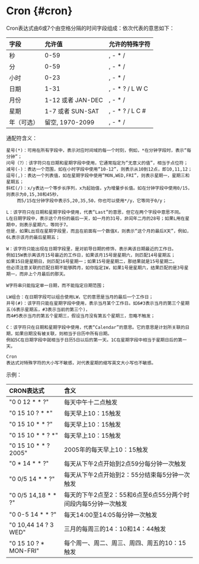 # Cron {#cron}

Cron表达式由6或7个由空格分隔的时间字段组成：依次代表的意思如下：

| 字段 | 允许值 | 允许的特殊字符 |
| :--- | :--- | :--- |
| 秒 | 0-59 | , - \* / |
| 分 | 0-59 | , - \* / |
| 小时 | 0-23 | , - \* / |
| 日期 | 1-31 | , - \* ? / L W C |
| 月份 | 1-12 或者 JAN-DEC | , - \* / |
| 星期 | 1-7 或者 SUN-SAT | , - \* ? / L C \# |
| 年（可选） | 留空, 1970-2099 | , - \* / |

通配符含义：

```
星号(*)：可用在所有字段中，表示对应时间域的每一个时刻，例如，*在分钟字段时，表示“每分钟”；
问号（?）：该字符只在日期和星期字段中使用，它通常指定为“无意义的值”，相当于点位符；
减号(-)：表达一个范围，如在小时字段中使用“10-12”，则表示从10到12点，即10,11,12；
逗号(,)：表达一个列表值，如在星期字段中使用“MON,WED,FRI”，则表示星期一，星期三和星期五；
斜杠(/)：x/y表达一个等步长序列，x为起始值，y为增量步长值。如在分钟字段中使用0/15，则表示为0,15,30和45秒，
    而5/15在分钟字段中表示5,20,35,50，你也可以使用*/y，它等同于0/y；

L：该字符只在日期和星期字段中使用，代表“Last”的意思，但它在两个字段中意思不同。
L在日期字段中，表示这个月份的最后一天，如一月的31号，非闰年二月的28号；如果L用在星期中，则表示星期六，等同于7。
但是，如果L出现在星期字段里，而且在前面有一个数值X，则表示“这个月的最后X天”，例如，6L表示该月的最后星期五；

W：该字符只能出现在日期字段里，是对前导日期的修饰，表示离该日期最近的工作日。
例如15W表示离该月15号最近的工作日，如果该月15号是星期六，则匹配14号星期五；
如果15日是星期日，则匹配16号星期一；如果15号是星期二，那结果就是15号星期二。
但必须注意关联的匹配日期不能够跨月，如你指定1W，如果1号是星期六，结果匹配的是3号星期一，而非上个月最后的那天。

W字符串只能指定单一日期，而不能指定日期范围；

LW组合：在日期字段可以组合使用LW，它的意思是当月的最后一个工作日；
井号(#)：该字符只能在星期字段中使用，表示当月某个工作日。如6#3表示当月的第三个星期五(6表示星期五，#3表示当前的第三个)，
而4#5表示当月的第五个星期三，假设当月没有第五个星期三，忽略不触发；

C：该字符只在日期和星期字段中使用，代表“Calendar”的意思。它的意思是计划所关联的日期，如果日期没有被关联，则相当于日历中所有日期。
例如5C在日期字段中就相当于日历5日以后的第一天。1C在星期字段中相当于星期日后的第一天。

Cron
表达式对特殊字符的大小写不敏感，对代表星期的缩写英文大小写也不敏感。
```

示例：

| CRON表达式 | 含义 |
| :--- | :--- |
| "0 0 12 \* \* ?" | 每天中午十二点触发 |
| "0 15 10 ? \* \*" | 每天早上10：15触发 |
| "0 15 10 \* \* ?" | 每天早上10：15触发 |
| "0 15 10 \* \* ? \*" | 每天早上10：15触发 |
| "0 15 10 \* \* ? 2005" | 2005年的每天早上10：15触发 |
| "0 \* 14 \* \* ?" | 每天从下午2点开始到2点59分每分钟一次触发 |
| "0 0/5 14 \* \* ?" | 每天从下午2点开始到2：55分结束每5分钟一次触发 |
| "0 0/5 14,18 \* \* ?" | 每天的下午2点至2：55和6点至6点55分两个时间段内每5分钟一次触发 |
| "0 0-5 14 \* \* ?" | 每天14:00至14:05每分钟一次触发 |
| "0 10,44 14 ? 3 WED" | 三月的每周三的14：10和14：44触发 |
| "0 15 10 ? \* MON-FRI" | 每个周一、周二、周三、周四、周五的10：15触发 |



